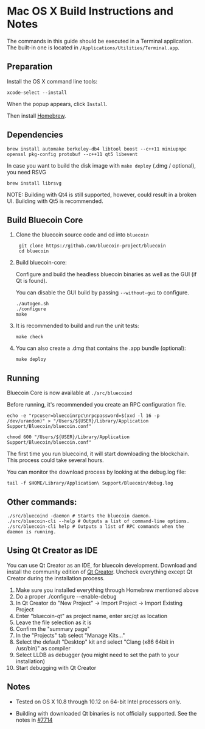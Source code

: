Mac OS X Build Instructions and Notes
====================================
The commands in this guide should be executed in a Terminal application.
The built-in one is located in `/Applications/Utilities/Terminal.app`.

Preparation
-----------
Install the OS X command line tools:

`xcode-select --install`

When the popup appears, click `Install`.

Then install [Homebrew](http://brew.sh).

Dependencies
----------------------

    brew install automake berkeley-db4 libtool boost --c++11 miniupnpc openssl pkg-config protobuf --c++11 qt5 libevent

In case you want to build the disk image with `make deploy` (.dmg / optional), you need RSVG

    brew install librsvg

NOTE: Building with Qt4 is still supported, however, could result in a broken UI. Building with Qt5 is recommended.

Build Bluecoin Core
------------------------

1. Clone the bluecoin source code and cd into `bluecoin`

        git clone https://github.com/bluecoin-project/bluecoin
        cd bluecoin

2.  Build bluecoin-core:

    Configure and build the headless bluecoin binaries as well as the GUI (if Qt is found).

    You can disable the GUI build by passing `--without-gui` to configure.

        ./autogen.sh
        ./configure
        make

3.  It is recommended to build and run the unit tests:

        make check

4.  You can also create a .dmg that contains the .app bundle (optional):

        make deploy

Running
-------

Bluecoin Core is now available at `./src/bluecoind`

Before running, it's recommended you create an RPC configuration file.

    echo -e "rpcuser=bluecoinrpc\nrpcpassword=$(xxd -l 16 -p /dev/urandom)" > "/Users/${USER}/Library/Application Support/Bluecoin/bluecoin.conf"

    chmod 600 "/Users/${USER}/Library/Application Support/Bluecoin/bluecoin.conf"

The first time you run bluecoind, it will start downloading the blockchain. This process could take several hours.

You can monitor the download process by looking at the debug.log file:

    tail -f $HOME/Library/Application\ Support/Bluecoin/debug.log

Other commands:
-------

    ./src/bluecoind -daemon # Starts the bluecoin daemon.
    ./src/bluecoin-cli --help # Outputs a list of command-line options.
    ./src/bluecoin-cli help # Outputs a list of RPC commands when the daemon is running.

Using Qt Creator as IDE
------------------------
You can use Qt Creator as an IDE, for bluecoin development.
Download and install the community edition of [Qt Creator](https://www.qt.io/download/).
Uncheck everything except Qt Creator during the installation process.

1. Make sure you installed everything through Homebrew mentioned above
2. Do a proper ./configure --enable-debug
3. In Qt Creator do "New Project" -> Import Project -> Import Existing Project
4. Enter "bluecoin-qt" as project name, enter src/qt as location
5. Leave the file selection as it is
6. Confirm the "summary page"
7. In the "Projects" tab select "Manage Kits..."
8. Select the default "Desktop" kit and select "Clang (x86 64bit in /usr/bin)" as compiler
9. Select LLDB as debugger (you might need to set the path to your installation)
10. Start debugging with Qt Creator

Notes
-----

* Tested on OS X 10.8 through 10.12 on 64-bit Intel processors only.

* Building with downloaded Qt binaries is not officially supported. See the notes in [#7714](https://github.com/bitcoin/bitcoin/issues/7714)
